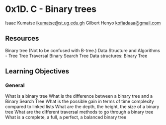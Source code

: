 # 0x1D. C - Binary trees

Isaac Kumatse <ikumatse@st.ug.edu.gh>
Gilbert Henyo <kofiadaaa@gmail.com>

## Resources

Binary tree (Not to be confused with B-tree.)
Data Structure and Algorithms - Tree
Tree Traversal
Binary Search Tree
Data structures: Binary Tree

## Learning Objectives

### General
What is a binary tree
What is the difference between a binary tree and a Binary Search Tree
What is the possible gain in terms of time complexity compared to linked lists
What are the depth, the height, the size of a binary tree
What are the different traversal methods to go through a binary tree
What is a complete, a full, a perfect, a balanced binary tree
